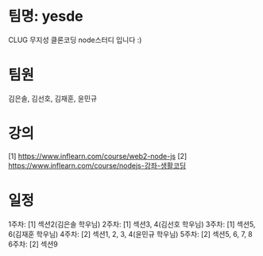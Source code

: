 # 팀명: yesde
CLUG 무지성 클론코딩 node스터디 입니다 :)

# 팀원
김은솔, 김선호, 김재훈, 윤민규

# 강의
[1] https://www.inflearn.com/course/web2-node-js
[2] https://www.inflearn.com/course/nodejs-강좌-생활코딩

# 일정
1주차: [1] 섹션2(김은솔 학우님)
2주차: [1] 섹션3, 4(김선호 학우님)
3주차: [1] 섹션5, 6(김재훈 학우님)
4주차: [2] 섹션1, 2, 3, 4(윤민규 학우님)
5주차: [2] 섹션5, 6, 7, 8
6주차: [2] 섹션9
